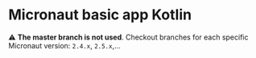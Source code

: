 # Micronaut basic app Kotlin

:warning: **The master branch is not used**. Checkout branches for each specific Micronaut version: `2.4.x`, `2.5.x`,...
